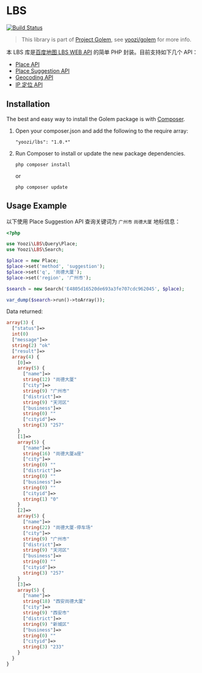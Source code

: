 LBS
==========
[![Build Status](https://travis-ci.org/Callwoola/LBS.svg?branch=develop)](https://travis-ci.org/Callwoola/LBS)

> This library is part of [Project Golem](http://golem.yoozi.cn/), see [yoozi/golem](https://github.com/yoozi/golem) for more info.

本 LBS 库是[百度地图 LBS WEB API](http://developer.baidu.com/map/webservice.htm) 的简单 PHP 封装。目前支持如下几个 API：

* [Place API](http://developer.baidu.com/map/wiki/index.php?title=webapi/guide/webservice-placeapi)
* [Place Suggestion API](http://developer.baidu.com/map/wiki/index.php?title=webapi/place-suggestion-api)
* [Geocoding API](http://developer.baidu.com/map/wiki/index.php?title=webapi/guide/webservice-geocoding)
* [IP 定位 API](http://developer.baidu.com/map/wiki/index.php?title=webapi/ip-api)

## Installation

The best and easy way to install the Golem package is with [Composer](https://getcomposer.org).

1. Open your composer.json and add the following to the require array:

    ```
    "yoozi/lbs": "1.0.*"
    ```

2. Run Composer to install or update the new package dependencies.

    ```
    php composer install
    ```

    or

    ```
    php composer update
    ```

## Usage Example

以下使用 Place Suggestion API 查询关键词为 ``广州市`` ``尚德大厦`` 地标信息：

```php
<?php

use Yoozi\LBS\Query\Place;
use Yoozi\LBS\Search;

$place = new Place;
$place->set('method', 'suggestion');
$place->set('q', '尚德大厦');
$place->set('region', '广州市');

$search = new Search('E4805d16520de693a3fe707cdc962045', $place);

var_dump($search->run()->toArray());
```

Data returned:

```php
array(3) {
  ["status"]=>
  int(0)
  ["message"]=>
  string(2) "ok"
  ["result"]=>
  array(4) {
    [0]=>
    array(5) {
      ["name"]=>
      string(12) "尚德大厦"
      ["city"]=>
      string(9) "广州市"
      ["district"]=>
      string(9) "天河区"
      ["business"]=>
      string(0) ""
      ["cityid"]=>
      string(3) "257"
    }
    [1]=>
    array(5) {
      ["name"]=>
      string(16) "尚德大厦a座"
      ["city"]=>
      string(0) ""
      ["district"]=>
      string(0) ""
      ["business"]=>
      string(0) ""
      ["cityid"]=>
      string(1) "0"
    }
    [2]=>
    array(5) {
      ["name"]=>
      string(22) "尚德大厦-停车场"
      ["city"]=>
      string(9) "广州市"
      ["district"]=>
      string(9) "天河区"
      ["business"]=>
      string(0) ""
      ["cityid"]=>
      string(3) "257"
    }
    [3]=>
    array(5) {
      ["name"]=>
      string(18) "西安尚德大厦"
      ["city"]=>
      string(9) "西安市"
      ["district"]=>
      string(9) "新城区"
      ["business"]=>
      string(0) ""
      ["cityid"]=>
      string(3) "233"
    }
  }
}
```